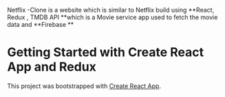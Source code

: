 
Netflix -Clone is a website which is similar to Netflix build using **React, Redux , TMDB API **which is a Movie service app used to fetch the movie data and **Firebase **
# Getting Started with Create React App and Redux

This project was bootstrapped with [Create React App](https://github.com/facebook/create-react-app).
